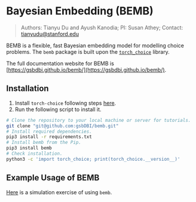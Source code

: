 # Bayesian Embedding (BEMB)

> Authors: Tianyu Du and Ayush Kanodia; PI: Susan Athey; Contact: tianyudu@stanford.edu

BEMB is a flexible, fast Bayesian embedding model for modelling choice problems. The `bemb` package is built upon the [`torch_choice`](https://gsbdbi.github.io/torch-choice/) library.

The full documentation website for BEMB is [https://gsbdbi.github.io/bemb/](https://gsbdbi.github.io/bemb/).

## Installation
1. Install `torch-choice` following steps [here](https://gsbdbi.github.io/torch-choice/).
2. Run the following script to install it.
```bash
# Clone the repository to your local machine or server for tutorials.
git clone "git@github.com:gsbDBI/bemb.git"
# Install required dependencies.
pip3 install -r requirements.txt
# Install bemb from the Pip.
pip3 install bemb
# Check installation.
python3 -c 'import torch_choice; print(torch_choice.__version__)'
```

## Example Usage of BEMB
[Here](https://gsbdbi.github.io/bemb/bemb_obs2prior_simulation/) is a simulation exercise of using `bemb`.